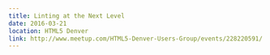 ```yaml
---
title: Linting at the Next Level
date: 2016-03-21
location: HTML5 Denver
link: http://www.meetup.com/HTML5-Denver-Users-Group/events/228220591/
---
```

